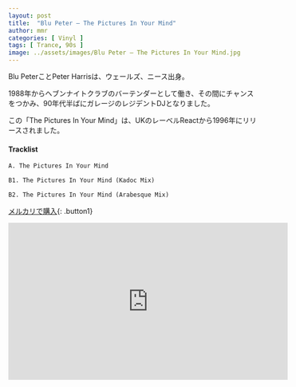 ```yaml
---
layout: post
title:  "Blu Peter – The Pictures In Your Mind"
author: mmr
categories: [ Vinyl ]
tags: [ Trance, 90s ]
image: ../assets/images/Blu Peter – The Pictures In Your Mind.jpg
---
```


Blu PeterことPeter Harrisは、ウェールズ、ニース出身。

1988年からヘブンナイトクラブのバーテンダーとして働き、その間にチャンスをつかみ、90年代半ばにガレージのレジデントDJとなりました。

この「The Pictures In Your Mind」は、UKのレーベルReactから1996年にリリースされました。

#### Tracklist
```md
A. The Pictures In Your Mind

B1. The Pictures In Your Mind (Kadoc Mix)

B2. The Pictures In Your Mind (Arabesque Mix)
```

[メルカリで購入](https://jp.mercari.com/item/m87796937461?afid=6142608987){: .button1}


<iframe width="560" height="315" src="https://www.youtube.com/embed/0tTc5hQBQ_s?si=RowDnVZGgoISumwH" title="YouTube video player" frameborder="0" allow="accelerometer; autoplay; clipboard-write; encrypted-media; gyroscope; picture-in-picture; web-share" referrerpolicy="strict-origin-when-cross-origin" allowfullscreen></iframe>